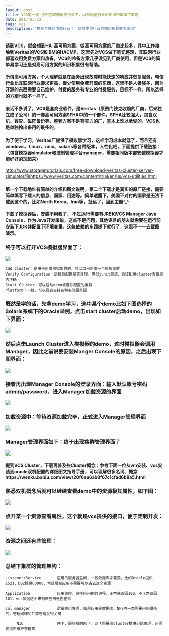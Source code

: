 ```yaml
---
layout: post
title: VCS第一波-换到互联网电商行业了，以前电信行业的知识积累做下笔记
date: 2017-05-12
tags: vcs 
description: "换到互联网电商行业了，以前电信行业的知识积累做下笔记"
---
```


#### 谈到VCS，就会想到HA-高可用方案，做高可用方案的厂商比较多，其中工作接触到Veritas的VCS和IBM的HACMP，这里先对VCS做下笔记整理，互联网行业都喜欢用免费方案和热备，VCS的冷备方案几乎没见到厂商使用，但是VCS的简单易学习还是对高可用方案的知识积累很有帮助。

#### 所谓高可用方案，个人理解就是在服务出现故障时能快速的响应并恢复服务，电信行业比互联网行业要求更高，很少使用免费开源的东西，这里不是人傻钱多，因为开源的东西需要自己维护，付费的服务有专业的付费服务，目标不一样，所以选择的方案也就不一样了。

#### 废话不多说了，VCS是套商业软件，是Veritas（原赛门铁克收购的厂商，后来独立成子公司）的一套高可用方案SFHA中的一个部件，SFHA比较强大，包含双机、容灾、磁阵备份等，整套方案不是有实力的厂，基本上难以承受的，VCS也是单独拎出来用的最多的。

#### 为了便于学习，Veritas厂提供了模拟器学习，这样学习成本就低了，而且还有windows、Linux、unix、solaris等各种版本，人性化吧，下面提供下载链接：（包含模拟器simulator和控制管理平台manager，需要相同版本都安装模拟器才能好好的玩起来）
http://www.storagetutorials.com/free-download-veritas-cluster-server-simulator/和https://www.veritas.com/content/trial/en/us/vcs-utilities.html

#### 第一个下载地址有简单的介绍和图文说明，第二个下载才是真实的原厂链接，需要简单填写下载人的信息、国家、用途等。简单透露下，美国不对付的国家是无法下载到这个的，比如North Korea、Iran等，扯远了，回到主题^_^

#### 下载了模拟器后，安装不用教了， 不过运行需要有JRE和VCS Manager Java Console，作为Java开发来说，这点不是问题，其他语言的朋友就需要在运行前安装下JDK并配置下环境变量。这些依赖的东西提下就行了，这里不一一去截图演示。

### 终于可以打开VCS模拟器界面了：
![](/images/posts/vcs/start.jpg)
```
Add Cluster：是用于新增模拟集群的，可以自己新增一个模拟集群
Verify Configuration：是校验配置是否合理，类似junit测试，验证配置cluster方案是否正确
Start Cluster：可以启动demo或者你配置的集群
Platform：一栏，可以看到支持各种主流服务器
```

### 既然是学的话，先拿demo学习，选中某个demo比如下图选择的Solaris系统下的Oracle举例，点击start cluster启动demo，出现如下界面：
![](/images/posts/vcs/clusterManager.jpg)

### 然后点击Launch Cluster进入模拟器的demo，这时模拟器会调用Manager，因此之前说要安装Manger Console的原因，之后出现下图界面：
![](/images/posts/vcs/startDemo.jpg)

### 接着再出现Manager Console的登录界面：输入默认账号密码admin/password，进入Manager加载资源的界面
![](/images/posts/vcs/login.jpg)

### 加载资源中：等待资源加载完毕，正式进入Manager管理界面
![](/images/posts/vcs/loading.jpg)

### Manager管理界面如下：终于出现集群管理界面了
![](/images/posts/vcs/manager.jpg)

#### 提到VCS Cluster，下载再普及些Cluster概念：参考下面一位从vm安装、vcs安装到oracle双机配置的详细图文指导手册，可以理解很多名词、概念https://wenku.baidu.com/view/20f6aa6ab8f67c1cfad6b8a5.html

### 熟悉双机概念后就可以继续查看demo中的资源极其属性，如下图：
![](/images/posts/vcs/resources.jpg)

### 点开某一个资源查看属性，这个就是vcs提供的接口，便于定制开发：
![](/images/posts/vcs/resourcesProperties.jpg)

### 资源之间还有些管理：
![](/images/posts/vcs/rightClickMenu.jpg)

### 总结下集群的管理架构：
```
Listener/Service       应用的服务器监听，一般数据库才需要，比如Oracle提供1521、DB2提供60000，常规后台应用不需要可以省去这个资源
      |
Application            应用监控，监控应用的的进程，正常就返回100，不正常返回101，vcs依据这个来判断应用是否正常
      |
vol manager            逻辑卷组管理，如果应用是数据库、NFS等一类需要用到磁阵的，管理磁阵的共享卷组就很关键
      |
     NIC               网卡，服务器的网卡，网卡需要给cluster提供心跳管理，还需要提供维护管理等
```     